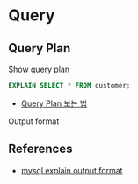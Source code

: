 # Query

## Query Plan

Show query plan

```sql
EXPLAIN SELECT * FROM customer;
```

- [Query Plan 보는 법](https://ibks-platform.tistory.com/374)

Output format

## References

- [mysql explain output format](https://dev.mysql.com/doc/refman/8.0/en/explain-output.html)

